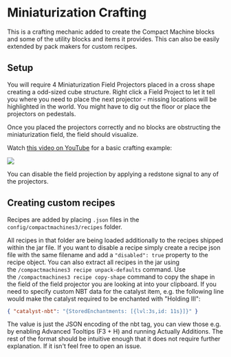 # Miniaturization Crafting
This is a crafting mechanic added to create the Compact Machine blocks and some of the utility blocks and items it provides. This can also be easily extended by pack makers for custom recipes.

## Setup
You will require 4 Miniaturization Field Projectors placed in a cross shape creating a odd-sized cube structure. Right click a Field Project to let it tell you where you need to place the next projector - missing locations will be highlighted in the world. You might have to dig out the floor or place the projectors on pedestals.

Once you placed the projectors correctly and no blocks are obstructing the miniaturization field, the field should visualize.

Watch [this video on YouTube](https://www.youtube.com/watch?v=p-F8ScV3z4U) for a basic crafting example:

![](https://camo.githubusercontent.com/c0a944cedafdfafc1a67d82f986dbc0aed102346/68747470733a2f2f696d672e796f75747562652e636f6d2f76692f702d4638536356337a34552f302e6a7067)


You can disable the field projection by applying a redstone signal to any of the projectors.

## Creating custom recipes
Recipes are added by placing `.json` files in the `config/compactmachines3/recipes` folder.

All recipes in that folder are being loaded additionally to the recipes shipped within the jar file. If you want to disable a recipe simply create a recipe json file with the same filename and add a `"disabled": true` property to the recipe object.
You can also extract all recipes in the jar using the `/compactmachines3 recipe unpack-defaults` command.
Use the `/compactmachines3 recipe copy-shape` command to copy the shape in the field of the field projector you are looking at into your clipboard.
If you need to specify custom NBT data for the catalyst item, e.g. the following line would make the catalyst required to be enchanted with "Holding III":
```json
{ "catalyst-nbt": "{StoredEnchantments: [{lvl:3s,id: 11s}]}" }
```

The value is just the JSON encoding of the nbt tag, you can view those e.g. by enabling Advanced Tooltips (F3 + H) and running Actually Additions.
The rest of the format should be intuitive enough that it does not require further explanation. If it isn't feel free to open an issue.